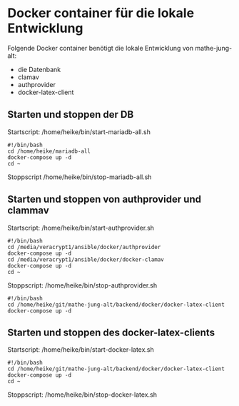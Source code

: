 # Docker container für die lokale Entwicklung

Folgende Docker container benötigt die lokale Entwicklung von mathe-jung-alt:

+ die Datenbank
+ clamav
+ authprovider
+ docker-latex-client

## Starten und stoppen der DB

Startscript: /home/heike/bin/start-mariadb-all.sh

```
#!/bin/bash
cd /home/heike/mariadb-all
docker-compose up -d
cd ~
```

Stoppscript /home/heike/bin/stop-mariadb-all.sh

## Starten und stoppen von authprovider und clammav

Startscript: /home/heike/bin/start-authprovider.sh

```
#!/bin/bash
cd /media/veracrypt1/ansible/docker/authprovider
docker-compose up -d
cd /media/veracrypt1/ansible/docker/docker-clamav
docker-compose up -d
cd ~
```

Stoppscript: /home/heike/bin/stop-authprovider.sh

```
#!/bin/bash
cd /home/heike/git/mathe-jung-alt/backend/docker/docker-latex-client
docker-compose up -d
```

## Starten und stoppen des docker-latex-clients

Startscript: /home/heike/bin/start-docker-latex.sh

```
#!/bin/bash
cd /home/heike/git/mathe-jung-alt/backend/docker/docker-latex-client
docker-compose up -d
cd ~
```

Stoppscript: /home/heike/bin/stop-docker-latex.sh
